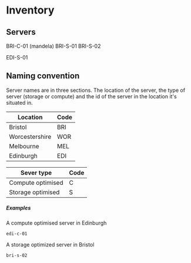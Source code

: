 # Inventory
## Servers

BRI-C-01 (mandela)
BRI-S-01
BRI-S-02

EDI-S-01

## Naming convention
Server names are in three sections. The location of the server, the type of server (storage or compute) and the id
of the server in the location it's situated in.

| Location       | Code |
|----------------|------|
| Bristol        | BRI  |
| Worcestershire | WOR  |
| Melbourne      | MEL  |
| Edinburgh      | EDI  |   

| Sever type        | Code |
|-------------------|------|
| Compute optimised | C    |
| Storage optimised | S    |

##### Examples

A compute optimised server in Edinburgh

    edi-c-01

A storage optimized server in Bristol

    bri-s-02